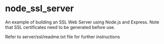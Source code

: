 # node_ssl_server
An example of building an SSL Web Server using Node.js and Express. Note that SSL certificates need to be generated before use. 

Refer to server/ssl/readme.txt file for further instructions
